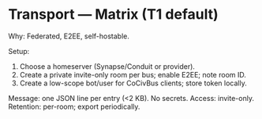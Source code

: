 # Transport — Matrix (T1 default)
Why: Federated, E2EE, self-hostable.

Setup:
1) Choose a homeserver (Synapse/Conduit or provider).
2) Create a private invite-only room per bus; enable E2EE; note room ID.
3) Create a low-scope bot/user for CoCivBus clients; store token locally.

Message: one JSON line per entry (<2 KB).  No secrets.
Access: invite-only.  Retention: per-room; export periodically.

